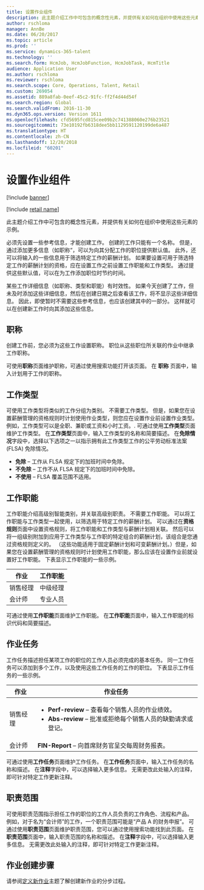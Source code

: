 ```yaml
---
title: 设置作业组件
description: 此主题介绍工作中可包含的概念性元素，并提供有关如何在组织中使用这些元素的示例。
author: rschloma
manager: AnnBe
ms.date: 06/20/2017
ms.topic: article
ms.prod: ''
ms.service: dynamics-365-talent
ms.technology: ''
ms.search.form: HcmJob, HcmJobFunction, HcmJobTask, HcmTitle
audience: Application User
ms.author: rschloma
ms.reviewer: rschloma
ms.search.scope: Core, Operations, Talent, Retail
ms.custom: 269054
ms.assetid: 889a8fab-0eef-45c2-91fc-ff2f4d44d54f
ms.search.region: Global
ms.search.validFrom: 2016-11-30
ms.dyn365.ops.version: Version 1611
ms.openlocfilehash: cfd5695fcd815cee09b2c741388060e276b23521
ms.sourcegitcommit: 73e10192fb6318dee5bb1129591120199de6a487
ms.translationtype: HT
ms.contentlocale: zh-CN
ms.lasthandoff: 12/20/2018
ms.locfileid: "60201"
---
```

# <a name="set-up-the-components-of-a-job"></a>设置作业组件

[!include [banner](includes/banner.md)]

[!include [retail name](includes/retail-name.md)]

此主题介绍工作中可包含的概念性元素，并提供有关如何在组织中使用这些元素的示例。 

必须先设置一些参考信息，才能创建工作。 创建的工作只能有一个名称。 但是，通过添加更多信息（如职称“，可以为向其分配工作的职位提供默认值。 此外，还可以将输入的一些信息用于筛选特定工作的薪酬计划。 如果要设置可用于筛选特定工作的薪酬计划的资格，应在设置工作之前设置工作职能和工作类型。 通过提供这些默认值，可以在为工作添加职位时节约时间。 

某些工作详细信息（如职称、类型和职能）有时效性。 如果今天创建了工作，但未及时添加这些详细信息，然后在创建日期之后查看该工作，将不显示这些详细信息。 因此，即使暂时不需要这些参考信息，也应该创建其中的一部分。 这样就可以在创建新工作时向其添加这些信息。

## <a name="job-titles"></a>职称
创建工作前，您必须为这些工作设置职称。 职位从这些职位所关联的作业中继承工作职称。 

可使用**职称**页面维护职称，可通过使用搜索功能打开该页面。 在 **职称** 页面中，输入计划用于工作的职称。

## <a name="job-types"></a>工作类型
可使用工作类型将类似的工作分组为类别。 不需要工作类型。 但是，如果您在设置薪酬管理的资格规则时计划使用作业类型，则您应在设置作业前设置作业类型。 例如，工作类型可以是全职、兼职或工资和小时工资。. 可通过使用**工作类型**页面维护工作类型。 在**工作类型**页面中，输入工作类型的名称和简要描述。 在**免除情况**字段中，选择以下选项之一以指示拥有此工作类型工作的公平劳动标准法案 (FLSA) 免除情况。

-   **免除** – 工作从 FLSA 规定下的加班时间中免除。
-   **不免除** – 工作不从 FLSA 规定下的加班时间中免除。
-   **不使用** – FLSA 覆盖范围不适用。

## <a name="job-functions"></a>工作职能
工作职能介绍高级别智能类别，并关联高级别职责。 不需要工作职能。 可以将工作职能与工作类型一起使用，以筛选用于特定工作的薪酬计划。 可以通过在**资格规则**页面中设置资格规则，将工作职能和工作类型与薪酬计划相关联。 然后可以将一组级别附加到应用于工作类型与工作职的特定组合的薪酬计划，该组合是您通过资格规则定义的。 （这些功能适用于固定薪酬计划和可变薪酬计划。）但是，如果您在设置薪酬管理的资格规则时计划使用工作职能，那么应该在设置作业前就设置好工作职能。 下表显示工作职能的一些示例。

| 作业           | 工作职能         |
|---------------|----------------------|
| 销售经理 | 中级经理    |
| 会计师    | 专业人员        |

可通过使用**工作职能**页面维护工作职能。 在**工作职能**页面中，输入工作职能的标识代码和简要描述。

## <a name="job-tasks"></a>作业任务
工作任务描述担任某项工作的职位的工作人员必须完成的基本任务。 同一工作任务可以添加到多个工作，以及使用这些工作任务的工作的职位。 下表显示工作任务的一些示例。

<table>
<thead>
<tr class="header">
<th>作业</th>
<th>作业任务</th>
</tr>
</thead>
<tbody>
<tr class="odd">
<td>销售经理</td>
<td><ul>
<li><strong>Perf-review</strong> – 查看每个销售人员的作业绩效。</li>
<li><strong>Abs-review</strong> – 批准或拒绝每个销售人员的缺勤请求或登记。</li>
</ul></td>
</tr>
<tr class="even">
<td>会计师</td>
<td><strong>FIN-Report</strong> – 向首席财务官呈交每周财务报表。</td>
</tr>
</tbody>
</table>

可通过使用**工作任务**页面维护工作任务。 在**工作任务**页面中，输入工作任务的名称和描述。 在**注释**字段中，可以选择输入更多信息。 无需更改此处输入的注释，即可针对特定工作更新注释。

## <a name="areas-of-responsibility"></a>职责范围
可使用职责范围指示担任工作的职位的工作人员负责的工作角色、流程和产品。 例如，对于名为“会计师”的工作，一个职责范围可能是“产品 A 的财务申报”。 可通过使用**职责范围**页面维护职责范围，您可以通过使用搜索功能找到此页面。 在**职责范围**页面中，输入职责范围的名称和描述。 在**注释**字段中，可以选择输入更多信息。 无需更改此处输入的注释，即可针对特定工作更新注释。

## <a name="steps-for-creating-a-job"></a>作业创建步骤
请参阅[定义新作业](../fin-and-ops/hr/tasks/define-new-jobs.md)主题了解创建新作业的分步过程。 
